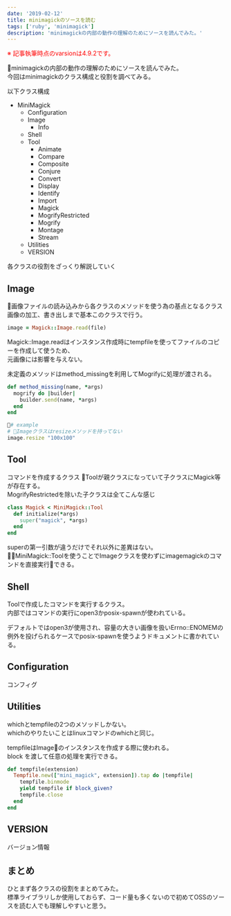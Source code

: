 ```yaml
---
date: '2019-02-12'
title: minimagickのソースを読む
tags: ['ruby', 'minimagick']
description: 'minimagickの内部の動作の理解のためにソースを読んでみた。'
---
```


<font color="Red">※ 記事執筆時点のvarsionは4.9.2です。</font>

minimagickの内部の動作の理解のためにソースを読んでみた。  
今回はminimagickのクラス構成と役割を調べてみる。

以下クラス構成

- MiniMagick
  - Configuration
  - Image
      - Info
  - Shell
  - Tool
      - Animate
      - Compare
      - Composite
      - Conjure
      - Convert
      - Display
      - Identify
      - Import
      - Magick
      - MogrifyRestricted
      - Mogrify
      - Montage
      - Stream
  - Utilities
  - VERSION

各クラスの役割をざっくり解説していく

## Image

画像ファイルの読み込みから各クラスのメソッドを使う為の基点となるクラス
画像の加工、書き出しまで基本このクラスで行う。

```ruby
image = Magick::Image.read(file)
```

Magick::Image.readはインスタンス作成時にtempfileを使ってファイルのコピーを作成して使うため、  
元画像には影響を与えない。

未定義のメソッドはmethod_missingを利用してMogrifyに処理が渡される。
```ruby
def method_missing(name, *args)
  mogrify do |builder|
    builder.send(name, *args)
  end
end

# example
# Imageクラスはresizeメソッドを持ってない
image.resize "100x100"
```

## Tool

コマンドを作成するクラス
Toolが親クラスになっていて子クラスにMagick等が存在する。  
MogrifyRestrictedを除いた子クラスは全てこんな感じ

```ruby
class Magick < MiniMagick::Tool
  def initialize(*args)
    super("magick", *args)
  end
end
```

superの第一引数が違うだけでそれ以外に差異はない。  
MiniMagick::Toolを使うことでImageクラスを使わずにimagemagickのコマンドを直接実行できる。


## Shell

Toolで作成したコマンドを実行するクラス。  
内部ではコマンドの実行にopen3かposix-spawnが使われている。

デフォルトではopen3が使用され、容量の大きい画像を扱いErrno::ENOMEMの例外を投げられるケースでposix-spawnを使うようドキュメントに書かれている。

## Configuration

コンフィグ

## Utilities

whichとtempfileの2つのメソッドしかない。  
whichのやりたいことはlinuxコマンドのwhichと同じ。

tempfileはImageのインスタンスを作成する際に使われる。  
block を渡して任意の処理を実行できる。

```ruby
def tempfile(extension)
  Tempfile.new(["mini_magick", extension]).tap do |tempfile|
    tempfile.binmode
    yield tempfile if block_given?
    tempfile.close
  end
end
```

## VERSION

バージョン情報

## まとめ

ひとまず各クラスの役割をまとめてみた。  
標準ライブラリしか使用しておらず、コード量も多くないので初めてOSSのソースを読む人でも理解しやすいと思う。
